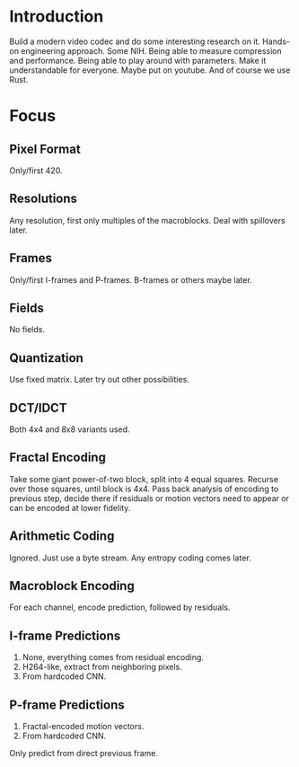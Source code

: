 # Introduction

Build a modern video codec and do some interesting research on it.
Hands-on engineering approach.
Some NIH.
Being able to measure compression and performance.
Being able to play around with parameters.
Make it understandable for everyone.
Maybe put on youtube.
And of course we use Rust.

# Focus

## Pixel Format

Only/first 420.

## Resolutions

Any resolution, first only multiples of the macroblocks. Deal with spillovers later.

## Frames

Only/first I-frames and P-frames. B-frames or others maybe later.

## Fields

No fields.

## Quantization

Use fixed matrix. Later try out other possibilities.

## DCT/IDCT

Both 4x4 and 8x8 variants used.

## Fractal Encoding

Take some giant power-of-two block, split into 4 equal squares. Recurse over those squares, until block is 4x4. Pass back analysis of encoding to previous step, decide there if residuals or motion vectors need to appear or can be encoded at lower fidelity.

## Arithmetic Coding

Ignored. Just use a byte stream. Any entropy coding comes later.

## Macroblock Encoding

For each channel, encode prediction, followed by residuals.

## I-frame Predictions

1. None, everything comes from residual encoding.
2. H264-like, extract from neighboring pixels.
3. From hardcoded CNN.

## P-frame Predictions

1. Fractal-encoded motion vectors.
2. From hardcoded CNN.

Only predict from direct previous frame.
